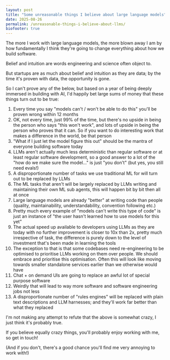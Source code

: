 ```yaml
---
layout: post
title: "Some unreasonable things I believe about large language models"
date: 2025-08-26
permalink: /unreasonable-things-i-believe-about-llms/
biofooter: true
---
```


The more I work with large language models, the more blown away I am by how fundamentally I think they're going to change everything about how we build software. 

Belief and intuition are words engineering and science often object to.

But startups are as much about belief and intuition as they are data; by the time it's proven with data, the opportunity is gone.

So I can't prove any of the below, but based on a year of being deeply immersed in building with AI, I'd happily bet large sums of money that these things turn out to be true:

1. Every time you say "models can't / won't be able to do this" you'll be proven wrong within 12 months
2. OK, not every time, just 99% of the time, but there's no upside in being the person who says "this won't work", and lots of upside in being the person who proves that it can. So if you want to do interesting work that makes a difference in the world, be that person
3. "What if I just let the model figure this out" should be the mantra of everyone building software today 
4. LLMs aren't actually much less deterministic than regular software or at least regular software development, so a good answer to a lot of the "how do we make sure the model…" is just "you don't" (but yes, you still need evals!)
5. A disproportionate number of tasks we use traditional ML for will turn out to be replaced by LLMs 
6. The ML tasks that aren't will be largely replaced by LLMs writing and maintaining their own ML sub agents, this will happen bit by bit then all at once 
7. Large language models are already "better" at writing code than people (quality, maintainability, understandability, convention following etc.)
8. Pretty much every example of "models can't write this type of code" is just an instance of "the user hasn't learned how to use models for this yet" 
9. The actual speed up available to developers using LLMs as they are today with no further improvement is closer to 10x than 2x, pretty much irrespective of task, the difference is purely down to the level of investment that's been made in learning the tools 
10. The exception to that is that some codebases need re-engineering to be optimised to prioritise LLMs working on them over people. We should embrace and prioritise this optimisation. Often this will look like moving towards smaller standalone services earlier than we otherwise would have
11. Chat + on demand UIs are going to replace an awful lot of special purpose software
12. Weirdly that will lead to way more software and software engineering jobs not less
13. A disproportionate number of "rules engines" will be replaced with plain text descriptions and LLM harnesses; and they'll work far better than what they replaced

I'm not making any attempt to refute that the above is somewhat crazy, I just think it's probably true.

If you believe equally crazy things, you'll probably enjoy working with me, so get in touch! 

(And if you don't, there's a good chance you'll find me very annoying to work with!)